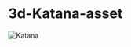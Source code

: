 # 3d-Katana-asset
 
![Katana](https://user-images.githubusercontent.com/85696822/149277603-ddbdc161-beb5-4160-b968-93d4c24e20ec.png)
